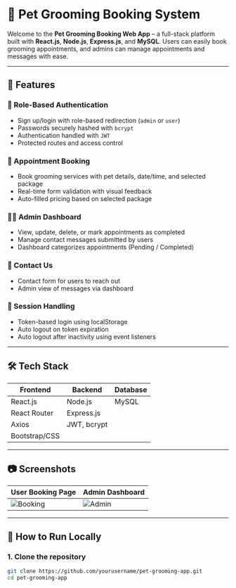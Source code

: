 # 🐾 Pet Grooming Booking System

Welcome to the **Pet Grooming Booking Web App** – a full-stack platform built with **React.js**, **Node.js**, **Express.js**, and **MySQL**. Users can easily book grooming appointments, and admins can manage appointments and messages with ease.

---

## 🚀 Features

### 👥 Role-Based Authentication
- Sign up/login with role-based redirection (`admin` or `user`)
- Passwords securely hashed with `bcrypt`
- Authentication handled with `JWT`
- Protected routes and access control

### 📅 Appointment Booking
- Book grooming services with pet details, date/time, and selected package
- Real-time form validation with visual feedback
- Auto-filled pricing based on selected package

### 🧑‍💼 Admin Dashboard
- View, update, delete, or mark appointments as completed
- Manage contact messages submitted by users
- Dashboard categorizes appointments (Pending / Completed)

### 📨 Contact Us
- Contact form for users to reach out
- Admin view of messages via dashboard

### 🔐 Session Handling
- Token-based login using localStorage
- Auto logout on token expiration
- Auto logout after inactivity using event listeners

---

## 🛠 Tech Stack

| Frontend       | Backend        | Database |
|----------------|----------------|----------|
| React.js       | Node.js        | MySQL    |
| React Router   | Express.js     |          |
| Axios          | JWT, bcrypt    |          |
| Bootstrap/CSS  |                |          |

---

## 📷 Screenshots

| User Booking Page | Admin Dashboard |
|-------------------|-----------------|
| ![Booking](public/screenshots/booking.png) | ![Admin](public/screenshots/admin.png) |

---

## 🧪 How to Run Locally

### 1. Clone the repository

```bash
git clone https://github.com/yourusername/pet-grooming-app.git
cd pet-grooming-app
